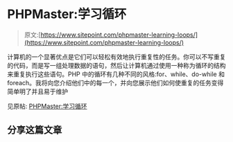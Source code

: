 # PHPMaster:学习循环

> 原文:[https://www.sitepoint.com/phpmaster-learning-loops/](https://www.sitepoint.com/phpmaster-learning-loops/)

计算机的一个显著优点是它们可以轻松有效地执行重复性的任务。你可以不写重复的代码，而是写一组处理数据的语句，然后让计算机通过使用一种称为循环的结构来重复执行这些语句。PHP 中的循环有几种不同的风格:for、while、do-while 和 foreach。我将向您介绍他们中的每一个，并向您展示他们如何使重复的任务变得简单明了并且易于维护

见原帖:
[PHPMaster:学习循环](http://feedproxy.google.com/~r/PHPMaster_feed/~3/qxvthiZuJts/ "PHPMaster: Learning Loops")

## 分享这篇文章